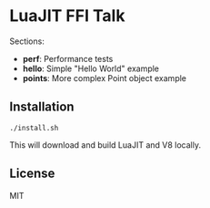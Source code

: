 LuaJIT FFI Talk
===============

Sections:

   * __perf__: Performance tests
   * __hello__: Simple "Hello World" example
   * __points__: More complex Point object example

Installation
--------------

`./install.sh`

This will download and build LuaJIT and V8 locally.

License
-

MIT
